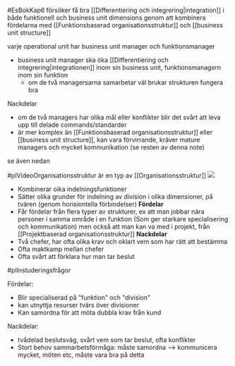 #EsBokKap6 
försöker få bra [[Differentiering och integrering|integration]] i både funktionell och business unit dimensions genom att kombinera fördelarna med [[Funktionsbaserad organisationsstruktur]] och [[business unit structure]]

varje operational unit har business unit manager och funktionsmanager
- business unit manager ska öka [[Differentiering och integrering|integrationen]] inom sin business unit, funktionsmanagern inom sin funktion
	- om de två managersarna samarbetar väl brukar strukturen fungera bra

Nackdelar
- om de två managers har olika mål eller konflikter blir det svårt att leva upp till delade commands/standarder
- är mer komplex än [[Funktionsbaserad organisationsstruktur]] eller [[business unit structure]], kan vara förvirrande, kräver mature managers och mycket kommunikation (se resten av denna note)

se även nedan


#plVideoOrganisationsstruktur
är en typ av [[Organisationsstruktur]]
**![](https://lh7-us.googleusercontent.com/wHS0UerEWQ2rLTM0eKsg480MsTbcyGAm8fa1S7eQa8Mrr7tZiP12mzpIidLYeJ8JB8-G_e-QbNglm7spzTnscUAOIqjHJVBHaQDZvdExBxHzwunonLzOYEk2XetlnEb2PTyKeoSrdvmWaga2OwPFOPk)**
- Kombinerar oika indelningsfunktioner
- Sätter olika grunder för indelning av division i olika dimensioner, på tvären (genom horisiontella förbindelser)
**Fördelar**
- Får fördelar från flera typer av strukturer, ex att man jobbar nära personer i samma område i en funktion (Som ger starkare specialisering och kommunikation) men också att man kan va med i projekt, från [[Projektbaserad organisationsstruktur]]
**Nackdelar**
- Två chefer, har ofta olika krav och oklart vem som har rätt att bestämma
- Ofta maktkamp mellan chefer
- Ofta svårt att förklara hur man tar beslut

#plInstuderingsfrågor 

Fördelar: 
- Blir specialiserad på "funktion" och "division"
- kan utnyttja resurser tvärs över divisioner
- Kan samordna för att möta dubbla krav från kund

Nackdelar:
- tvådelad beslutsväg, svårt vem som tar beslut, ofta konflikter
- Stort behov sammarbetsförmåga: måste samordna --> kommunicera mycket, möten etc, måste vara bra på detta
